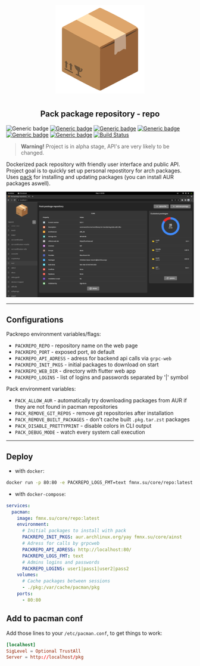 <p align="center">
<img style="align: center; padding-left: 10px; padding-right: 10px; padding-bottom: 10px;" width="238px" height="238px" src="./assets/images/logo.png" />
</p>

<h2 align="center">Pack package repository - repo</h2>

![Generic badge](https://img.shields.io/badge/status-alpha-red.svg)
[![Generic badge](https://img.shields.io/badge/license-gpl-orange.svg)](https://fmnx.su/core/repo/src/branch/main/LICENSE)
[![Generic badge](https://img.shields.io/badge/fmnx-repo-006db0.svg)](https://fmnx.su/core/repo)
[![Generic badge](https://img.shields.io/badge/codeberg-repo-45a3fb.svg)](https://codeberg.org/fmnx/repo)
[![Generic badge](https://img.shields.io/badge/github-repo-white.svg)](https://github.com/fmnx-io/repo)
[![Generic badge](https://img.shields.io/badge/docker-registry-blue.svg)](https://fmnx.su/core/-/packages/container/repo/latest)
[![Build Status](https://ci.fmnx.su/api/badges/core/repo/status.svg)](https://ci.fmnx.su/core/repo)

> **Warning!** Project is in alpha stage, API's are very likely to be changed.

Dockerized pack repository with friendly user interface and public API. Project goal is to quickly set up personal repostitory for arch packages. Uses [pack](https://fmnx.su/core/pack) for installing and updating packages (you can install AUR packages aswell).

![](preview.png)

---

## Configurations

Packrepo environment variables/flags:

- `PACKREPO_REPO` - repository name on the web page
- `PACKREPO_PORT` - exposed port, `80` default
- `PACKREPO_API_ADRESS` - adress for backend api calls via `grpc-web`
- `PACKREPO_INIT_PKGS` - initial packages to download on start
- `PACKREPO_WEB_DIR` - directory with flutter web app
- `PACKREPO_LOGINS` - list of logins and passwords separated by '|' symbol

Pack environment variables:

- `PACK_ALLOW_AUR` - automatically try downloading packages from AUR if they are not found in pacman repositories
- `PACK_REMOVE_GIT_REPOS` - remove git repositories after installation
- `PACK_REMOVE_BUILT_PACKAGES` - don't cache built `.pkg.tar.zst` packages
- `PACK_DISABLE_PRETTYPRINT` - disable colors in CLI output
- `PACK_DEBUG_MODE` - watch every system call execution

---

## Deploy

- with `docker`:

```sh
docker run -p 80:80 -e PACKREPO_LOGS_FMT=text fmnx.su/core/repo:latest
```

- with `docker-compose`:

```yml
services:
  pacman:
    image: fmnx.su/core/repo:latest
    environment:
      # Initial packages to install with pack
      PACKREPO_INIT_PKGS: aur.archlinux.org/yay fmnx.su/core/ainst
      # Adress for calls by grpcweb
      PACKREPO_API_ADRESS: http://localhost:80/
      PACKREPO_LOGS_FMT: text
      # Admins logins and passwords
      PACKREPO_LOGINS: user1|pass1|user2|pass2
    volumes:
      # Cache packages between sessions
      - ./pkg:/var/cache/pacman/pkg
    ports:
      - 80:80
```

## Add to pacman conf

Add those lines to your `/etc/pacman.conf`, to get things to work:

```conf
[localhost]
SigLevel = Optional TrustAll
Server = http://localhost/pkg
```

<!--
Add database signing after package installation
Add package signing after build from different sources
-->
